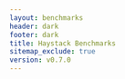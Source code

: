 ```yaml
---
layout: benchmarks
header: dark
footer: dark
title: Haystack Benchmarks
sitemap_exclude: true
version: v0.7.0
---
```

